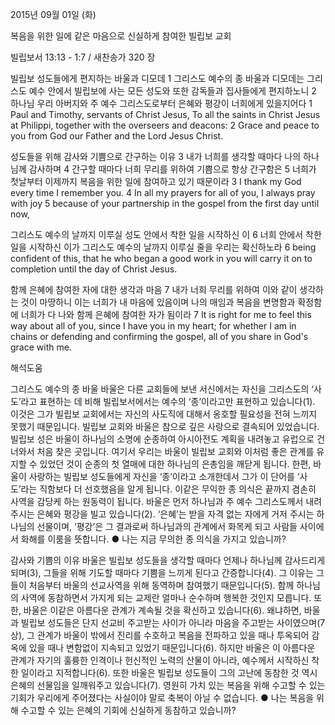2015년 09월 01일 (화)

복음을 위한 일에 같은 마음으로 신실하게 참여한 빌립보 교회



빌립보서 13:13 - 1:7 / 새찬송가 320 장


빌립보 성도들에게 편지하는 바울과 디모데
1 그리스도 예수의 종 바울과 디모데는 그리스도 예수 안에서 빌립보에 사는 모든 성도와 또한 감독들과 집사들에게 편지하노니 2 하나님 우리 아버지와 주 예수 그리스도로부터 은혜와 평강이 너희에게 있을지어다 
1 Paul and Timothy, servants of Christ Jesus, To all the saints in Christ Jesus at Philippi, together with the overseers and deacons: 2 Grace and peace to you from God our Father and the Lord Jesus Christ. 

성도들을 위해 감사와 기쁨으로 간구하는 이유
3 내가 너희를 생각할 때마다 나의 하나님께 감사하며 4 간구할 때마다 너희 무리를 위하여 기쁨으로 항상 간구함은 5 너희가 첫날부터 이제까지 복음을 위한 일에 참여하고 있기 때문이라 
3 I thank my God every time I remember you. 4 In all my prayers for all of you, I always pray with joy 5 because of your partnership in the gospel from the first day until now,

그리스도 예수의 날까지 이루실 성도 안에서 착한 일을 시작하신 이
6 너희 안에서 착한 일을 시작하신 이가 그리스도 예수의 날까지 이루실 줄을 우리는 확신하노라 
6 being confident of this, that he who began a good work in you will carry it on to completion until the day of Christ Jesus. 

함께 은혜에 참여한 자에 대한 생각과 마음 
7 내가 너희 무리를 위하여 이와 같이 생각하는 것이 마땅하니 이는 너희가 내 마음에 있음이며 나의 매임과 복음을 변명함과 확정함에 너희가 다 나와 함께 은혜에 참여한 자가 됨이라
7 It is right for me to feel this way about all of you, since I have you in my heart; for whether I am in chains or defending and confirming the gospel, all of you share in God's grace with me.

해석도움





그리스도 예수의 종 바울
바울은 다른 교회들에 보낸 서신에서는 자신을 그리스도의 ‘사도’라고 표현하는 데 비해 빌립보서에서는 예수의 ‘종’이라고만 표현하고 있습니다(1). 이것은 그가 빌립보 교회에서는 자신의 사도직에 대해서 옹호할 필요성을 전혀 느끼지 못했기 때문입니다. 빌립보 교회와 바울은 참으로 깊은 사랑으로 결속되어 있었습니다. 빌립보 성은 바울이 하나님의 소명에 순종하여 아시아전도 계획을 내려놓고 유럽으로 건너와서 처음 찾은 곳입니다. 여기서 우리는 바울이 빌립보 교회와 이처럼 좋은 관계를 유지할 수 있었던 것이 순종의 첫 열매에 대한 하나님의 은총임을 깨닫게 됩니다. 한편, 바울이 사랑하는 빌립보 성도들에게 자신을 ‘종’이라고 소개한데서 그가 이 단어를 ‘사도’라는 직함보다 더 선호했음을 알게 됩니다. 이같은 무익한 종 의식은 끝까지 겸손히 사역을 감당케 하는 원동력이 됩니다. 바울은 먼저 하나님과 주 예수 그리스도께서 내려주시는 은혜와 평강을 빌고 있습니다(2). ‘은혜’는 받을 자격 없는 자에게 거저 주시는 하나님의 선물이며, ‘평강’은 그 결과로써 하나님과의 관계에서 화목케 되고 사람들 사이에서 화해를 이룸을 뜻합니다.
● 나는 지금 무의한 종 의식을 가지고 있습니까?  


감사와 기쁨의 이유
바울은 빌립보 성도들을 생각할 때마다 언제나 하나님께 감사드리게 되며(3), 그들을 위해 기도할 때마다 기쁨을 느끼게 된다고 간증합니다(4). 그 이유는 그들이 처음부터 바울의 선교사역을 위해 동역하며 참여했기 때문입니다(5). 함께 하나님의 사역에 동참하면서 가지게 되는 교제란 얼마나 순수하며 행복한 것인지 모릅니다. 또한, 바울은 이같은 아름다운 관계가 계속될 것을 확신하고 있습니다(6). 왜냐하면, 바울과 빌립보 성도들은 단지 선교비 주고받는 사이가 아니라 마음을 주고받는 사이였으며(7상), 그 관계가 바울이 밖에서 진리를 수호하고 복음을 전파하고 있을 때나 투옥되어 감옥에 있을 때나 변함없이 지속되고 있었기 때문입니다(6). 하지만 바울은 이 아름다운 관계가 자기의 훌륭한 인격이나 헌신적인 노력의 산물이 아니라, 예수께서 시작하신 착한 일이라고 지적합니다(6). 또한 바울은 빌립보 성도들이 그의 고난에 동참한 것 역시 은혜의 선물임을 일깨워주고 있습니다(7). 영원히 가치 있는 복음을 위해 수고할 수 있는 기회가 우리에게 주어졌다는 사실이야 말로 축복이 아닐 수 없습니다.
● 나는 복음을 위해 수고할 수 있는 은혜의 기회에 신실하게 동참하고 있습니까?